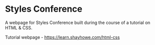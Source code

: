 # Styles Conference
A webpage for Styles Conference built during the course of a tutorial on HTML & CSS.

Tutorial webpage - https://learn.shayhowe.com/html-css